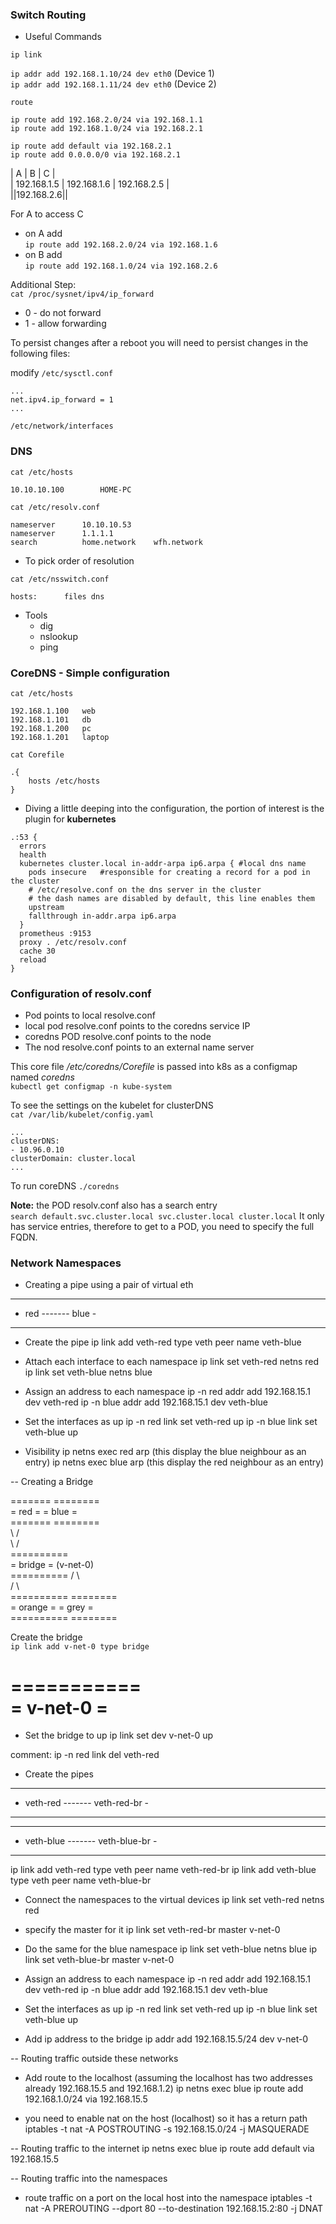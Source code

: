 ### Switch Routing

- Useful Commands  

```ip link```

```ip addr add 192.168.1.10/24 dev eth0``` (Device 1)    
```ip addr add 192.168.1.11/24 dev eth0``` (Device 2)  

```route```  

```ip route add 192.168.2.0/24 via 192.168.1.1```  
```ip route add 192.168.1.0/24 via 192.168.2.1```  

```ip route add default via 192.168.2.1```  
```ip route add 0.0.0.0/0 via 192.168.2.1```  

| A | B | C |  
| 192.168.1.5 | 192.168.1.6 | 192.168.2.5 |   
||192.168.2.6||

For A to access C  
- on A add  
```ip route add 192.168.2.0/24 via 192.168.1.6```  
- on B add  
```ip route add 192.168.1.0/24 via 192.168.2.6```    

Additional Step:  
```cat /proc/sysnet/ipv4/ip_forward```  
- 0 - do not forward
- 1 - allow forwarding

To persist changes after a reboot you will need to persist changes in the following files:

modify ```/etc/sysctl.conf```  
```
...
net.ipv4.ip_forward = 1
...
```  

```/etc/network/interfaces```

### DNS

```cat /etc/hosts```  
```
10.10.10.100		HOME-PC
```  

```cat /etc/resolv.conf```  
```
nameserver		10.10.10.53
nameserver		1.1.1.1
search			home.network	wfh.network
```
- To pick order of resolution

```cat /etc/nsswitch.conf```  
```
hosts:		files dns
```

- Tools
  - dig
  - nslookup
  - ping


### CoreDNS - Simple configuration


```cat /etc/hosts```
```
192.168.1.100	web
192.168.1.101	db
192.168.1.200	pc
192.168.1.201	laptop
```  

```cat Corefile```
```
.{
	hosts /etc/hosts
}
```

- Diving a little deeping into the configuration, the portion of interest is the plugin for **kubernetes**
```buildoutcfg
.:53 {
  errors
  health
  kubernetes cluster.local in-addr-arpa ip6.arpa { #local dns name
    pods insecure   #responsible for creating a record for a pod in the cluster 
    # /etc/resolve.conf on the dns server in the cluster 
    # the dash names are disabled by default, this line enables them
    upstream  
    fallthrough in-addr.arpa ip6.arpa
  }
  prometheus :9153
  proxy . /etc/resolv.conf
  cache 30
  reload
}
```  
### Configuration of resolv.conf
  - Pod points to local resolve.conf
  - local pod resolve.conf points to the coredns service IP
  - coredns POD resolve.conf points to the node
  - The nod resolve.conf points to an external name server

This core file _/etc/coredns/Corefile_ is passed into k8s as a configmap named _coredns_  
```kubectl get configmap -n kube-system```
  
To see the settings on the kubelet for clusterDNS  
```cat /var/lib/kubelet/config.yaml```  
```
...
clusterDNS:
- 10.96.0.10
clusterDomain: cluster.local
...
```  

To run coreDNS
```./coredns```

**Note:** the POD resolv.conf also has a search entry  
```search default.svc.cluster.local svc.cluster.local cluster.local```
It only has service entries, therefore to get to a POD, you need to specify the full FQDN.

### Network Namespaces

- Creating a pipe using a pair of virtual eth

-------     --------
- red ------- blue -
-------     --------

- Create the pipe 
ip link add veth-red type veth peer name veth-blue

- Attach each interface to each namespace
ip link set veth-red netns red
ip link set veth-blue netns blue

- Assign an address to each namespace
ip -n red addr add 192.168.15.1 dev veth-red
ip -n blue addr add 192.168.15.1 dev veth-blue

- Set the interfaces as up
ip -n red link set veth-red up
ip -n blue link set veth-blue up

- Visibility
ip netns exec red arp
(this display the blue neighbour as an entry)
ip netns exec blue arp
(this display the red neighbour as an entry)


-- Creating a Bridge

=======             ========  
= red =             = blue =   
=======             ========  
       \            /  
        \          /  
	     ==========  
         = bridge = (v-net-0)  
	     ==========
		/          \  
	   /	        \  
==========          ========  
= orange =          = grey =  
==========          ========

Create the bridge    
```ip link add v-net-0 type bridge```  

===========  
= v-net-0 =  
===========  

- Set the bridge to up
ip link set dev v-net-0 up

comment: ip -n red link del veth-red

- Create the pipes
-------------     ----------------
- veth-red ------- veth-red-br -
-------------     ----------------

-------------     ----------------
- veth-blue ------- veth-blue-br -
-------------     ----------------

ip link add veth-red type veth peer name veth-red-br
ip link add veth-blue type veth peer name veth-blue-br


- Connect the namespaces to the virtual devices
ip link set veth-red netns red
- specify the master for it
ip link set veth-red-br master v-net-0

- Do the same for the blue namespace
ip link set veth-blue netns blue
ip link set veth-blue-br master v-net-0

- Assign an address to each namespace
ip -n red addr add 192.168.15.1 dev veth-red
ip -n blue addr add 192.168.15.1 dev veth-blue

- Set the interfaces as up
ip -n red link set veth-red up
ip -n blue link set veth-blue up

- Add ip address to the bridge
ip addr add 192.168.15.5/24 dev v-net-0


-- Routing traffic outside these networks

- Add route to the localhost  (assuming the localhost has two addresses already 192.168.15.5 and 192.168.1.2)
ip netns exec blue ip route add 192.168.1.0/24 via 192.168.15.5

- you need to enable nat on the host (localhost) so it has a return path
iptables -t nat -A POSTROUTING -s 192.168.15.0/24 -j MASQUERADE


-- Routing traffic to the internet
ip netns exec blue ip route add default via 192.168.15.5

-- Routing traffic into the namespaces
- route traffic on a port on the local host into the namespace
iptables -t nat -A PREROUTING --dport 80 --to-destination 192.168.15.2:80 -j DNAT